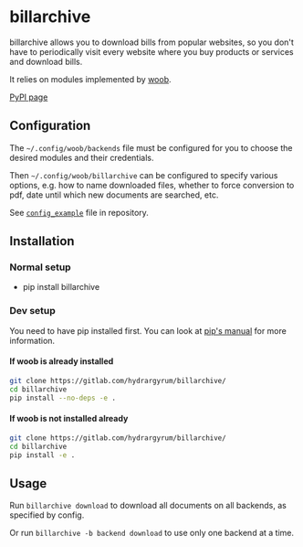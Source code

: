 # billarchive

billarchive allows you to download bills from popular websites, so you don't
have to periodically visit every website where you buy products or services
and download bills.

It relies on modules implemented by [woob](https://woob.tech/modules).

[PyPI page](https://pypi.org/project/billarchive/)

## Configuration

The `~/.config/woob/backends` file must be configured for you to choose the
desired modules and their credentials.

Then `~/.config/woob/billarchive` can be configured to specify various
options, e.g. how to name downloaded files, whether to force conversion to pdf,
date until which new documents are searched, etc.

See [`config_example`](config_example) file in repository.

## Installation

### Normal setup

- pip install billarchive

### Dev setup

You need to have pip installed first. You can look at [pip's manual](https://pip.pypa.io/en/stable/installation/) for more information.

#### If woob is already installed

```sh
git clone https://gitlab.com/hydrargyrum/billarchive/
cd billarchive
pip install --no-deps -e .
```

#### If woob is not installed already

```sh
git clone https://gitlab.com/hydrargyrum/billarchive/
cd billarchive
pip install -e .
```

## Usage

Run `billarchive download` to download all documents on all backends, as
specified by config.

Or run `billarchive -b backend download` to use only one backend at a time.

